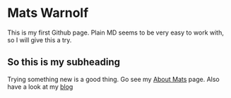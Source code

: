# Mats Warnolf

This is my first Github page. Plain MD seems to be very easy to work with, so I will give this a try.

## So this is my subheading

Trying something new is a good thing. Go see my [About Mats](About_mats.md) page.
Also have a look at my [blog](test_blog_page.md)
